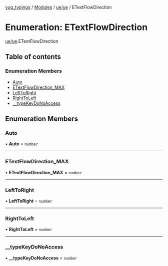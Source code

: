 [yug_typings](../README.md) / [Modules](../modules.md) / [ue/ue](../modules/ue_ue.md) / ETextFlowDirection

# Enumeration: ETextFlowDirection

[ue/ue](../modules/ue_ue.md).ETextFlowDirection

## Table of contents

### Enumeration Members

- [Auto](ue_ue.ETextFlowDirection.md#auto)
- [ETextFlowDirection\_MAX](ue_ue.ETextFlowDirection.md#etextflowdirection_max)
- [LeftToRight](ue_ue.ETextFlowDirection.md#lefttoright)
- [RightToLeft](ue_ue.ETextFlowDirection.md#righttoleft)
- [\_\_typeKeyDoNoAccess](ue_ue.ETextFlowDirection.md#__typekeydonoaccess)

## Enumeration Members

### Auto

• **Auto** = `number`

___

### ETextFlowDirection\_MAX

• **ETextFlowDirection\_MAX** = `number`

___

### LeftToRight

• **LeftToRight** = `number`

___

### RightToLeft

• **RightToLeft** = `number`

___

### \_\_typeKeyDoNoAccess

• **\_\_typeKeyDoNoAccess** = `number`
